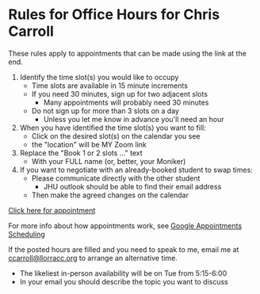 # Rules for Office Hours for Chris Carroll

These rules apply to appointments that can be made using the link at the end.

1. Identify the time slot(s) you would like to occupy
   * Time slots are available in 15 minute increments
   * If you need 30 minutes, sign up for two adjacent slots
     * Many appointments will probably need 30 minutes
   * Do not sign up for more than 3 slots on a day
     * Unless you let me know in advance you'll need an hour
1. When you have identified the time slot(s) you want to fill:
   * Click on the desired slot(s) on the calendar you see
   * the "location" will be MY Zoom link
1. Replace the "Book 1 or 2 slots ..." text
   * With your FULL name (or, better, your Moniker)
2. If you want to negotiate with an already-booked student to swap times:
   * Please communicate directly with the other student
     * JHU outlook should be able to find their email address
   * Then make the agreed changes on the calendar

[Click here for appointment](https://calendar.app.google/JQgojM62XNU2jSF79)

For more info about how appointments work, see 
[Google Appointments Scheduling](https://workspace.google.com/resources/appointment-scheduling/)

If the posted hours are filled and you need to speak to me, email me at ccarroll@llorracc.org to arrange an alternative time.
  * The likeliest in-person availability will be on Tue from 5:15-6:00
  * In your email you should describe the topic you want to discuss
  
